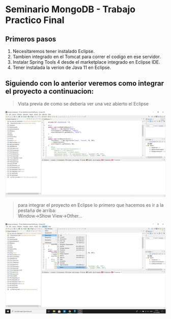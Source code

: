 # Seminario MongoDB - Trabajo Practico Final

## Primeros pasos

1) Necesitaremos tener instalado Eclipse.
2) Tambien integrado en el Tomcat para correr el codigo en ese servidor.
3) Instalar Spring Tools 4 desde el marketplace integrado en Eclipse IDE.
4) Tener instalada la verion de Java 11 en Eclipse.

## Siguiendo con lo anterior veremos como integrar el proyecto a continuacion:  
> Vista previa de como se deberia ver una vez abierto el Eclipse  
  
![Paso 1](/img/image1.png)  
  
  
> para integrar el proyecto en Eclipse lo primero que hacemos es ir a la pestaña de arriba:  
Window->Show View->Other...  
  
![Paso 2](/img/image11.png)

